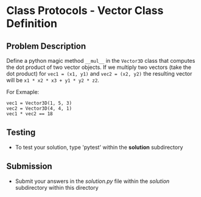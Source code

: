# Class Protocols - Vector Class Definition

## Problem Description
Define a python magic method `__mul__` in the `Vector3D` class that computes the dot product of two vector objects. If we multiply two vectors (take the dot product) for `vec1 = (x1, y1)` and `vec2 = (x2, y2)` the resulting vector will be `x1 * x2 * x3 + y1 * y2 * z2`.

For Exmaple:
```
vec1 = Vector3D(1, 5, 3)
vec2 = Vector3D(4, 4, 1)
vec1 * vec2 == 18
```
## Testing
* To test your solution, type 'pytest' within the **solution** subdirectory

## Submission
* Submit your answers in the *solution.py* file within the *solution* subdirectory within this directory